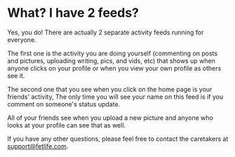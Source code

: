# What? I have 2 feeds?

Yes, you do! There are actually 2 separate activity feeds running for everyone.

The first one is the activity you are doing yourself (commenting on posts and pictures, uploading writing, pics, and vids, etc) that shows up when anyone clicks on your profile or when you view your own profile as others see it.

The second one that you see when you click on the home page is your friends' activity, The only time you will see your name on this feed is if you comment on someone's status update.

All of your friends see when you upload a new picture and anyone who looks at your profile can see that as well.

If you have any other questions, please feel free to contact the caretakers at support@fetlife.com.
